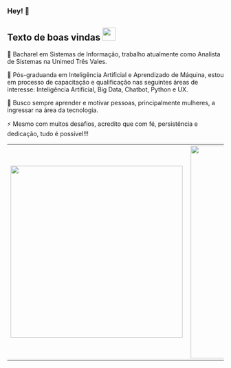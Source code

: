### Hey! 👋
## Texto de boas vindas <img src="link_da_imagem" width="30px"></h2>

<p> 🔭 Bacharel em Sistemas de Informação, trabalho atualmente como Analista de  Sistemas na Unimed Três Vales.</p>
<p> 🌱 Pós-graduanda em Inteligência Artificial e Aprendizado de Máquina, estou em processo de capacitação e qualificação nas seguintes áreas de interesse: 
Inteligência Artificial, Big Data, Chatbot, Python e UX.</p>
<p> 💬 Busco sempre aprender e motivar pessoas, principalmente mulheres, a ingressar na área da tecnologia.</p>
<p> ⚡ Mesmo com muitos desafios, acredito que com fé, persistência e dedicação, tudo é possível!!!</p>

<center>
<table>
    <tr>
        <td><img width="400px" align="left" src="https://github-readme-stats.vercel.app/api/top-langs/?username=kassoliver&hide=html&layout=compact&theme=buefy" /></td>
        <td><img width="495px" align="left" src="https://github-readme-stats.vercel.app/api?username=kassoliver&theme=buefy"/></td>
    </tr>   
</table>
</center>  



